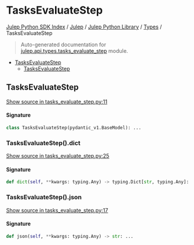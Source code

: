# TasksEvaluateStep

[Julep Python SDK Index](../../../README.md#julep-python-sdk-index) / [Julep](../../index.md#julep) / [Julep Python Library](../index.md#julep-python-library) / [Types](./index.md#types) / TasksEvaluateStep

> Auto-generated documentation for [julep.api.types.tasks_evaluate_step](../../../../../../../julep/api/types/tasks_evaluate_step.py) module.

- [TasksEvaluateStep](#tasksevaluatestep)
  - [TasksEvaluateStep](#tasksevaluatestep-1)

## TasksEvaluateStep

[Show source in tasks_evaluate_step.py:11](../../../../../../../julep/api/types/tasks_evaluate_step.py#L11)

#### Signature

```python
class TasksEvaluateStep(pydantic_v1.BaseModel): ...
```

### TasksEvaluateStep().dict

[Show source in tasks_evaluate_step.py:25](../../../../../../../julep/api/types/tasks_evaluate_step.py#L25)

#### Signature

```python
def dict(self, **kwargs: typing.Any) -> typing.Dict[str, typing.Any]: ...
```

### TasksEvaluateStep().json

[Show source in tasks_evaluate_step.py:17](../../../../../../../julep/api/types/tasks_evaluate_step.py#L17)

#### Signature

```python
def json(self, **kwargs: typing.Any) -> str: ...
```